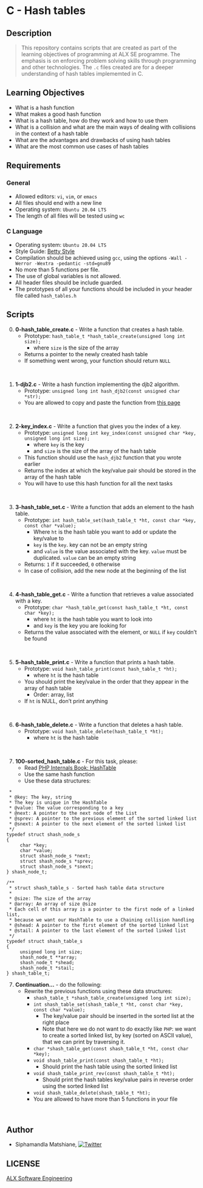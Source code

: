 # C - Hash tables

## Description
> This repository contains scripts that are created as part of the learning objectives of programming at ALX SE programme. The emphasis is on enforcing problem solving skills through programming and other technologies. The `.c` files created are for a deeper understanding of hash tables implememted in C.

## Learning Objectives
- What is a hash function
- What makes a good hash function
- What is a hash table, how do they work and how to use them
- What is a collision and what are the main ways of dealing with collisions in the context of a hash table
- What are the advantages and drawbacks of using hash tables
- What are the most common use cases of hash tables

## Requirements

### General
- Allowed editors: `vi`, `vim`, or `emacs`
- All files should end with a new line
- Operating system: `Ubuntu 20.04 LTS`
- The length of all files will be tested using `wc`

### C Language
- Operating system: `Ubuntu 20.04 LTS`
- Style Guide: [Betty Style](https://github.com/alx-tools/Betty/tree/master)
- Compilation should be achieved using `gcc`, using the options `-Wall -Werror -Wextra -pedantic -std=gnu89`
- No more than 5 functions per file.
- The use of global variables is not allowed.
- All header files should be include guarded.
- The prototypes of all your functions should be included in your header file called `hash_tables.h`

## Scripts

0. **0-hash_table_create.c** - Write a function that creates a hash table.
    * Prototype: `hash_table_t *hash_table_create(unsigned long int size);`
        * where `size` is the size of the array
    * Returns a pointer to the newly created hash table
    * If something went wrong, your function should return `NULL`
<br>

1. **1-djb2.c** - Write a hash function implementing the djb2 algorithm.
    * Prototype: `unsigned long int hash_djb2(const unsigned char *str);`
    * You are allowed to copy and paste the function from [this page](https://intranet.alxswe.com/rltoken/3B7lCUBD4yZh66Pbl2KcEQ)
<br>

2. **2-key_index.c** - Write a function that gives you the index of a key.
    * Prototype: `unsigned long int key_index(const unsigned char *key, unsigned long int size);`
        * where `key` is the key
        * and `size` is the size of the array of the hash table
    * This function should use the `hash_djb2` function that you wrote earlier
    * Returns the index at which the key/value pair should be stored in the array of the hash table
    * You will have to use this hash function for all the next tasks
<br>

3. **3-hash_table_set.c** - Write a function that adds an element to the hash table.
    * Prototype: `int hash_table_set(hash_table_t *ht, const char *key, const char *value);`
        * Where `ht` is the hash table you want to add or update the key/value to
        * `key` is the `key`. key can not be an empty string
        * and `value` is the value associated with the key. `value` must be duplicated. `value` can be an empty string
    * Returns: `1` if it succeeded, `0` otherwise
    * In case of collision, add the new node at the beginning of the list
<br>

4. **4-hash_table_get.c** - Write a function that retrieves a value associated with a key.
    * Prototype: `char *hash_table_get(const hash_table_t *ht, const char *key);`
        * where `ht` is the hash table you want to look into
        * and `key` is the key you are looking for
    * Returns the value associated with the element, or `NULL` if `key` couldn’t be found
<br>

5. **5-hash_table_print.c** - Write a function that prints a hash table.
    * Prototype: `void hash_table_print(const hash_table_t *ht);`
        * where `ht` is the hash table
    * You should print the key/value in the order that they appear in the array of hash table
        * Order: array, list
    * If `ht` is NULL, don’t print anything
<br>

6. **6-hash_table_delete.c** - Write a function that deletes a hash table.
    * Prototype: `void hash_table_delete(hash_table_t *ht);`
        * where `ht` is the hash table
<br>

7. **100-sorted_hash_table.c** - For this task, please:
    * Read [PHP Internals Book: HashTable](https://intranet.alxswe.com/rltoken/SIdpN9PE_9aYBCHUGPX-fw)
    * Use the same hash function
    * Use these data structures:
```* struct shash_node_s - Node of a sorted hash table
 *
 * @key: The key, string
 * The key is unique in the HashTable
 * @value: The value corresponding to a key
 * @next: A pointer to the next node of the List
 * @sprev: A pointer to the previous element of the sorted linked list
 * @snext: A pointer to the next element of the sorted linked list
 */
typedef struct shash_node_s
{
     char *key;
     char *value;
     struct shash_node_s *next;
     struct shash_node_s *sprev;
     struct shash_node_s *snext;
} shash_node_t;

/**
 * struct shash_table_s - Sorted hash table data structure
 *
 * @size: The size of the array
 * @array: An array of size @size
 * Each cell of this array is a pointer to the first node of a linked list,
 * because we want our HashTable to use a Chaining collision handling
 * @shead: A pointer to the first element of the sorted linked list
 * @stail: A pointer to the last element of the sorted linked list
 */
typedef struct shash_table_s
{
     unsigned long int size;
     shash_node_t **array;
     shash_node_t *shead;
     shash_node_t *stail;
} shash_table_t;
```
7. **Continuation...** - do the following:
    * Rewrite the previous functions using these data structures:
        * `shash_table_t *shash_table_create(unsigned long int size);`
        * `int shash_table_set(shash_table_t *ht, const char *key, const char *value);`
            * The key/value pair should be inserted in the sorted list at the right place
            * Note that here we do not want to do exactly like `PHP`: we want to create a sorted linked list, by key (sorted on ASCII value), that we can print by traversing it.
        * `char *shash_table_get(const shash_table_t *ht, const char *key);`
        * `void shash_table_print(const shash_table_t *ht);`
            * Should print the hash table using the sorted linked list
        * `void shash_table_print_rev(const shash_table_t *ht);`
            * Should print the hash tables key/value pairs in reverse order using the sorted linked list
        * `void shash_table_delete(shash_table_t *ht);`
        * You are allowed to have more than 5 functions in your file
<br>


## Author
* Siphamandla Matshiane, [![Twitter](http://i.imgur.com/wWzX9uB.png)](https://twitter.com/sbumatshiane916)

## LICENSE
[ALX Software Engineering](https://www.alxafrica.com/software-engineering/)
